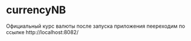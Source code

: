 # currencyNB
Официальный курс валюты
после запуска приложения пеереходим по  ссылке
http://localhost:8082/
